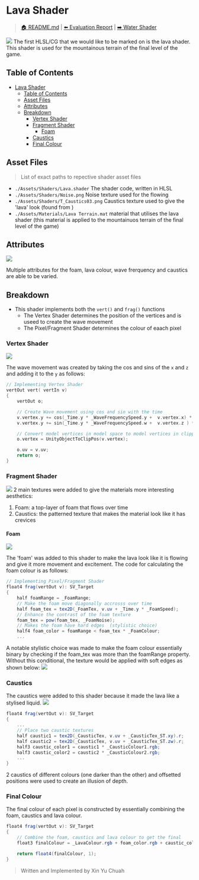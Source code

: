 # Lava Shader
> [🏠 README.md](../../README.md) | [⬅️ Evaluation Report](../evaluation/evaluation-report.md) | [➡️ Water Shader](../water-shader/water-shader.md)

![](lava-shader-demo.gif)
The first HLSL/CG that we would like to be marked on is the lava shader. This shader is used for the mountainous terrain of the final level of the game.

## Table of Contents
- [Lava Shader](#lava-shader)
  - [Table of Contents](#table-of-contents)
  - [Asset Files](#asset-files)
  - [Attributes](#attributes)
  - [Breakdown](#breakdown)
    - [Vertex Shader](#vertex-shader)
    - [Fragment Shader](#fragment-shader)
      - [Foam](#foam)
    - [Caustics](#caustics)
    - [Final Colour](#final-colour)

## Asset Files
> List of exact paths to repective shader asset files
* `./Assets/Shaders/Lava.shader` The shader code, written in HLSL
* `./Assets/Shaders/Noise.png` Noise texture used for the flowing 
* `./Assets/Shaders/T_Caustics03.png` Caustics texture used to give the 'lava' look (found from <TODO insert link>)
* `./Assets/Materials/Lava Terrain.mat` material that utilises the lava shader (this material is applied to the mountainuos terrain of the final level of the game)

## Attributes
![](lava-shader-attributes.png)

Multiple attributes for the foam, lava colour, wave frerquency and caustics are able to be varied.

## Breakdown
* This shader implements both the `vert()` and `frag()` functions
  * The Vertex Shader determines the position of the vertices and is useed to create the wave movement
  * The Pixel/Fragment Shader determines the colour of eaach pixel

### Vertex Shader
![](lava-shader-vert.gif)

The wave movement was created by taking the cos and sins of the `x` and `z` and adding it to the `y` as follows:
```c
// Implementing Vertex Shader
vertOut vert( vertIn v)
{
    vertOut o;

    // Create Wave movement using cos and sin with the time
    v.vertex.y += cos(_Time.y * _WaveFrequencySpeed.y +  v.vertex.x) * _WaveFrequencySpeed.x;
    v.vertex.y += sin(_Time.y * _WaveFrequencySpeed.w +  v.vertex.z ) * _WaveFrequencySpeed.z;

    // Convert model vertices in model space to model vertices in clipping space
    o.vertex = UnityObjectToClipPos(v.vertex);

    o.uv = v.uv;
    return o;
}
```

### Fragment Shader
![](lava-shader-frag.gif)
2 main textures were added to give the materials more interesting aesthetics:
  1. Foam: a top-layer of foam that flows over time
  2. Caustics: the patterned texture that makes the material look like it has crevices

#### Foam
![](lava-shader-foam.gif)

The 'foam' was added to this shader to make the lava look like it is flowing and give it more movement and excitement. The code for calculating the foam colour is as follows:
```c#
// Implementing Pixel/Fragment Shader
float4 frag(vertOut v): SV_Target
{
    half foamRange = _FoamRange;
    // Make the foam move diagonally accrosss over time
    half foam_tex = tex2D(_FoamTex, v.uv + _Time.y * _FoamSpeed);
    // Enhance the contrast of the foam texture
    foam_tex = pow(foam_tex, _FoamNoise);
    // Makes the foam have hard edges  (stylistic choice)
    half4 foam_color = foamRange < foam_tex * _FoamColour;
    ...
```
A notable stylistic choice was made to make the foam colour essentially binary by checking if the foam_tex was more than the foamRange property. Without this conditional, the texture would be applied with soft edges as shown below:
![](lava-shader-foam-noise.png)

### Caustics
The caustics were added to this shader because it made the lava like a stylised liquid.
![](lava-shader-caustics.gif)

```c#
float4 frag(vertOut v): SV_Target
{
    ...
    // Place two caustic textures
    half caustic1 = tex2D(_CausticTex, v.uv + _CausticTex_ST.xy).r;
    half caustic2 = tex2D(_CausticTex, v.uv + _CausticTex_ST.zw).r;
    half3 caustic_color1 = caustic1 * _CausticColour1.rgb;
    half3 caustic_color2 = caustic2 * _CausticColour2.rgb;
    ...
}
```
2 caustics of different colours (one darker than the other) and offsetted positions were used to create an illusion of depth.

### Final Colour
The final colour  of each pixel is constructed by essentially combining the foam, caustics and lava colour.
```c#
float4 frag(vertOut v): SV_Target
{
    // Combine the foam, caustics and lava colour to get the final
    float3 finalColour = _LavaColour.rgb + foam_color.rgb + caustic_color1+ caustic_color2;

    return float4(finalColour, 1);
}
```

> Written and Implemented by Xin Yu Chuah